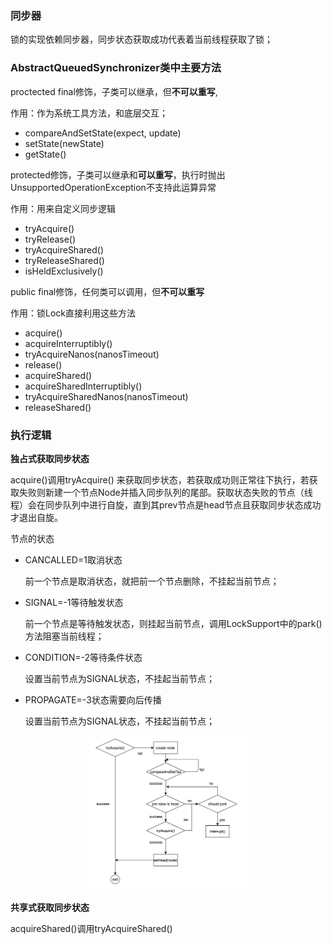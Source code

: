### 同步器

锁的实现依赖同步器，同步状态获取成功代表着当前线程获取了锁；

### AbstractQueuedSynchronizer类中主要方法

proctected final修饰，子类可以继承，但**不可以重写**,

作用：作为系统工具方法，和底层交互；

* compareAndSetState(expect, update)  
* setState(newState)  
* getState()

protected修饰，子类可以继承和**可以重写**，执行时抛出 UnsupportedOperationException不支持此运算异常

作用：用来自定义同步逻辑

* tryAcquire()  
* tryRelease()  
* tryAcquireShared()  
* tryReleaseShared()  
* isHeldExclusively()

public final修饰，任何类可以调用，但**不可以重写**

作用：锁Lock直接利用这些方法

* acquire()  
* acquireInterruptibly()  
* tryAcquireNanos(nanosTimeout)  
* release()  
* acquireShared()  
* acquireSharedInterruptibly()
* tryAcquireSharedNanos(nanosTimeout)  
* releaseShared()

### 执行逻辑 

**独占式获取同步状态**

acquire()调用tryAcquire()  来获取同步状态，若获取成功则正常往下执行，若获取失败则新建一个节点Node并插入同步队列的尾部。获取状态失败的节点（线程）会在同步队列中进行自旋，直到其prev节点是head节点且获取同步状态成功才退出自旋。

节点的状态

* CANCALLED=1取消状态

  前一个节点是取消状态，就把前一个节点删除，不挂起当前节点；

* SIGNAL=-1等待触发状态

  前一个节点是等待触发状态，则挂起当前节点，调用LockSupport中的park()方法阻塞当前线程；

* CONDITION=-2等待条件状态

  设置当前节点为SIGNAL状态，不挂起当前节点；

* PROPAGATE=-3状态需要向后传播

  设置当前节点为SIGNAL状态，不挂起当前节点；
<div align="center">
<img src="imgs/独占式同步器.png" width="50%" height="50%" />
</div>

**共享式获取同步状态**

acquireShared()调用tryAcquireShared()

